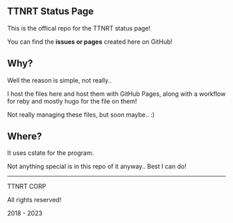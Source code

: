 ## TTNRT Status Page

This is the offical repo for the TTNRT status page!

You can find the **issues or pages** created here on GitHub!

## Why?

Well the reason is simple, not really..

I host the files here and host them with GitHub Pages, along with a workflow for reby and mostly hugo for the file on them!

Not really managing these files, but soon maybe.. :)

## Where?

It uses cstate for the program.

Not anything special is in this repo of it anyway.. Best I can do!

---

TTNRT CORP

All rights reserved!

2018 - 2023